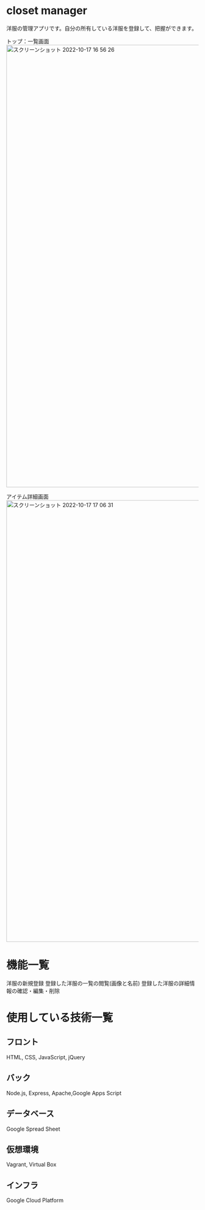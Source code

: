 # closet manager

洋服の管理アプリです。自分の所有している洋服を登録して、把握ができます。

トップ：一覧画面
<img width="1160" alt="スクリーンショット 2022-10-17 16 56 26" src="https://user-images.githubusercontent.com/109960419/196129854-759c8c92-1fdd-463c-b9e9-7d2fc8641035.png">

アイテム詳細画面
<img width="1158" alt="スクリーンショット 2022-10-17 17 06 31" src="https://user-images.githubusercontent.com/109960419/196130043-3936acd5-6a88-44db-a494-cc14fe3a195f.png">

# 機能一覧

洋服の新規登録
登録した洋服の一覧の閲覧(画像と名前)
登録した洋服の詳細情報の確認・編集・削除

# 使用している技術一覧

## フロント
HTML, CSS, JavaScript, jQuery

## バック
Node.js, Express, Apache,Google Apps Script

## データベース
Google Spread Sheet

## 仮想環境
Vagrant, Virtual Box

## インフラ
Google Cloud Platform
